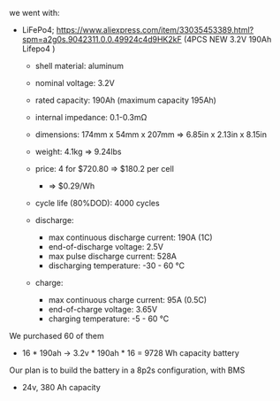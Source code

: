 we went with:

- LiFePo4; https://www.aliexpress.com/item/33035453389.html?spm=a2g0s.9042311.0.0.49924c4d9HK2kF (4PCS NEW 3.2V 190Ah Lifepo4 )
  - shell material: aluminum

  - nominal voltage: 3.2V
  - rated capacity: 190Ah (maximum capacity 195Ah)
  - internal impedance: 0.1-0.3mΩ

  - dimensions: 174mm x 54mm x 207mm => 6.85in x 2.13in x 8.15in
  - weight: 4.1kg => 9.24lbs

  - price: 4 for $720.80 => $180.2 per cell
    - => $0.29/Wh

  - cycle life (80%DOD): 4000 cycles
  - discharge:
    - max continuous discharge current: 190A (1C)
    - end-of-discharge voltage: 2.5V
    - max pulse discharge current: 528A
    - discharging temperature: -30 - 60 °C
  - charge:
    - max continuous charge current: 95A (0.5C)
    - end-of-charge voltage: 3.65V
    - charging temperature: -5 - 60 °C

We purchased 60 of them
- 16 * 190ah -> 3.2v * 190ah * 16 = 9728 Wh capacity battery

Our plan is to build the battery in a 8p2s configuration, with BMS
- 24v, 380 Ah capacity


